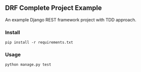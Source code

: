 ## DRF Complete Project Example

An example Django REST framework project with TDD approach.

### Install 

    pip install -r requirements.txt

### Usage

    python manage.py test
